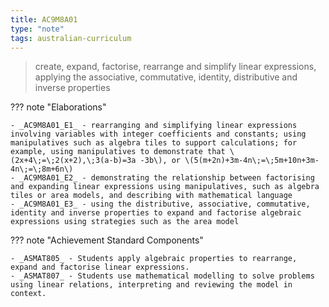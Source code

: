 ```yaml
---
title: AC9M8A01
type: "note"
tags: australian-curriculum
---
```




> create, expand, factorise, rearrange and simplify linear expressions, applying the associative, commutative, identity, distributive and inverse properties

??? note "Elaborations"

	- _AC9M8A01_E1_ - rearranging and simplifying linear expressions involving variables with integer coefficients and constants; using manipulatives such as algebra tiles to support calculations; for example, using manipulatives to demonstrate that \(2x+4\;=\;2(x+2),\;3(a-b)=3a -3b\), or \(5(m+2n)+3m-4n\;=\;5m+10n+3m-4n\;=\;8m+6n\)
	- _AC9M8A01_E2_ - demonstrating the relationship between factorising and expanding linear expressions using manipulatives, such as algebra tiles or area models, and describing with mathematical language
	- _AC9M8A01_E3_ - using the distributive, associative, commutative, identity and inverse properties to expand and factorise algebraic expressions using strategies such as the area model
??? note "Achievement Standard Components"

	- _ASMAT805_ - Students apply algebraic properties to rearrange, expand and factorise linear expressions.
	- _ASMAT807_ - Students use mathematical modelling to solve problems using linear relations, interpreting and reviewing the model in context.


